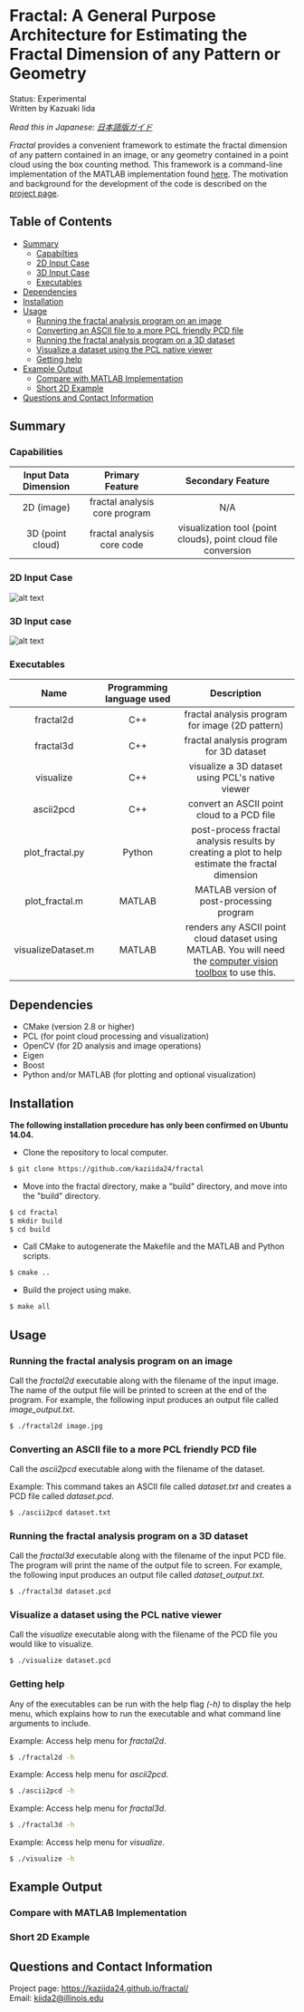 <!-- A few fractal images here?  -->
# Fractal: A General Purpose Architecture for Estimating the Fractal Dimension of any Pattern or Geometry
Status: Experimental  
Written by Kazuaki Iida  

*Read this in Japanese: [日本語版ガイド](README.ja.md)*  

*Fractal* provides a convenient framework to estimate the fractal dimension of any pattern contained in an image, or any geometry contained in a point cloud using the box counting method. This framework is a command-line implementation of the MATLAB implementation found [here](https://www.mathworks.com/matlabcentral/fileexchange/13063-boxcount/content/boxcount/html/demo.html). The motivation and background for the development of the code is described on the [project page](https://kaziida24.github.io/fractal). 

## Table of Contents
- [Summary](#summary)
	- [Capabilties](#capabilities)
	- [2D Input Case](#2d-input-case)
	- [3D Input Case](#3d-input-case)
	- [Executables](#executables)
- [Dependencies](#dependencies)
- [Installation](#installation)
- [Usage](#usage)
  - [Running the fractal analysis program on an image](#running-the-fractal-analysis-program-on-an-image)
  - [Converting an ASCII file to a more PCL friendly PCD file](#converting-an-ascii-file-to-a-more-pcl-friendly-pcd-file)
  - [Running the fractal analysis program on a 3D dataset](#running-the-fractal-analysis-program-on-a-3d-dataset)
  - [Visualize a dataset using the PCL native viewer](#visualize-a-dataset-using-the-pcl-native-viewer)
  - [Getting help](#getting-help)
- [Example Output](#example-output)
	- [Compare with MATLAB Implementation](#compare-with-matlab-implementation)
	- [Short 2D Example](#short-2d-example)
- [Questions and Contact Information](#questions-and-contact-information)

## Summary

### Capabilities

| Input Data Dimension | Primary Feature | Secondary Feature |
| :------------------: | :------: | :-------: |
| 2D (image)           | fractal analysis core program | N/A |
| 3D (point cloud)     | fractal analysis core code | visualization tool (point clouds), point cloud file conversion |

### 2D Input Case
![alt text](https://raw.githubusercontent.com/kaziida24/fractal/master/figures/2d_flowchart.png "Summary of Program Capabilities")

### 3D Input case 
![alt text](https://raw.githubusercontent.com/kaziida24/fractal/master/figures/3d_flowchart.png "Summary of Program Capabilities")

### Executables

| Name | Programming language used | Description |
| :--: | :-----------------------: | :---------: |
| fractal2d | C++ | fractal analysis program for image (2D pattern) |
| fractal3d | C++ | fractal analysis program for 3D dataset | 
| visualize | C++ | visualize a 3D dataset using PCL's native viewer |
| ascii2pcd | C++ | convert an ASCII point cloud to a PCD file | 
| plot_fractal.py | Python | post-process fractal analysis results by creating a plot to help estimate the fractal dimension | 
| plot_fractal.m  | MATLAB | MATLAB version of post-processing program | 
| visualizeDataset.m |  MATLAB | renders any ASCII point cloud dataset using MATLAB. You will need the [computer vision toolbox](http://www.mathworks.com/products/computer-vision/) to use this. |

## Dependencies
* CMake (version 2.8 or higher)
* PCL (for point cloud processing and visualization)
* OpenCV (for 2D analysis and image operations)
* Eigen
* Boost
* Python and/or MATLAB (for plotting and optional visualization)

## Installation
**The following installation procedure has only been confirmed on Ubuntu 14.04.**  

* Clone the repository to local computer.  
```bash
$ git clone https://github.com/kaziida24/fractal
```  
* Move into the fractal directory, make a "build" directory, and move into the "build" directory.
```bash
$ cd fractal
$ mkdir build
$ cd build
```  
* Call CMake to autogenerate the Makefile and the MATLAB and Python scripts.  
```bash
$ cmake ..
```  
* Build the project using make. 
```bash
$ make all 
```  

## Usage  

### Running the fractal analysis program on an image
Call the *fractal2d* executable along with the filename of the input image. The name of the output file will be printed to screen at the end of the program. For example, the following input produces an output file called *image_output.txt*. 

```bash
$ ./fractal2d image.jpg
```


### Converting an ASCII file to a more PCL friendly PCD file
Call the *ascii2pcd* executable along with the filename of the dataset.  

Example: This command takes an ASCII file called *dataset.txt* and creates a PCD file called *dataset.pcd*. 
```bash
$ ./ascii2pcd dataset.txt 
```
### Running the fractal analysis program on a 3D dataset
Call the *fractal3d* executable along with the filename of the input PCD file. The program will print the name of the output file to screen. For example, the following input produces an output file called *dataset_output.txt*. 

```bash 
$ ./fractal3d dataset.pcd
```

### Visualize a dataset using the PCL native viewer  
Call the *visualize* executable along with the filename of the PCD file you would like to visualize. 
```bash
$ ./visualize dataset.pcd 
```

### Getting help 
Any of the executables can be run with the help flag *(-h)* to display the help menu, which explains how 
to run the executable and what command line arguments to include. 

Example: Access help menu for *fractal2d*. 

```bash
$ ./fractal2d -h
``` 

Example: Access help menu for *ascii2pcd*. 
```bash
$ ./ascii2pcd -h
```

Example: Access help menu for *fractal3d*. 
```bash
$ ./fractal3d -h
```

Example: Access help menu for *visualize*. 
```bash
$ ./visualize -h
```

## Example Output

### Compare with MATLAB Implementation 

### Short 2D Example 

## Questions and Contact Information 
Project page: https://kaziida24.github.io/fractal/  
Email: kiida2@illinois.edu
